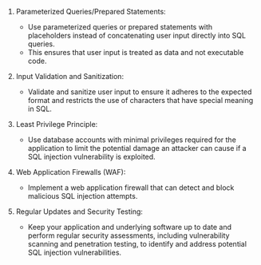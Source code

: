 1. Parameterized Queries/Prepared Statements:
	- Use parameterized queries or prepared statements with placeholders instead of concatenating user input directly into SQL queries.
	- This ensures that user input is treated as data and not executable code.

2. Input Validation and Sanitization:
	- Validate and sanitize user input to ensure it adheres to the expected format and restricts the use of characters that have special meaning in SQL.

3. Least Privilege Principle:
	- Use database accounts with minimal privileges required for the application to limit the potential damage an attacker can cause if a SQL injection vulnerability is exploited.

4. Web Application Firewalls (WAF):
	- Implement a web application firewall that can detect and block malicious SQL injection attempts.

5. Regular Updates and Security Testing:
	- Keep your application and underlying software up to date and perform regular security assessments, including vulnerability scanning and penetration testing, to identify and address potential SQL injection vulnerabilities.